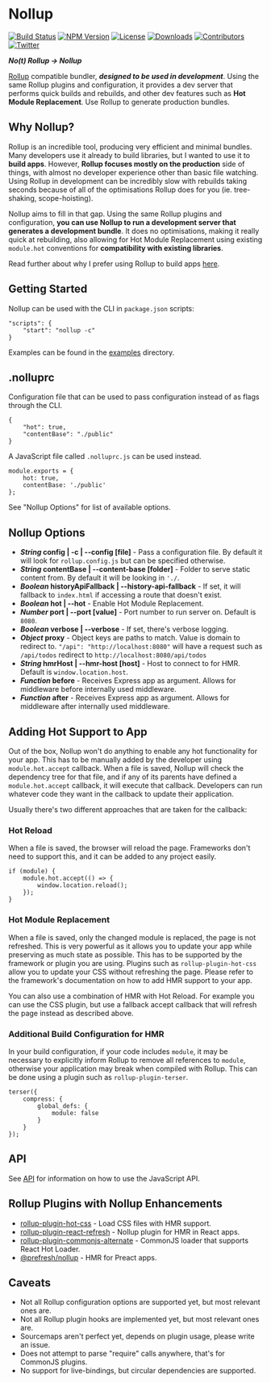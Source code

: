 # Nollup

[![Build Status](https://travis-ci.com/PepsRyuu/nollup.svg?branch=master)](https://travis-ci.com/PepsRyuu/nollup)
[![NPM Version](https://img.shields.io/npm/v/nollup.svg)](https://www.npmjs.com/package/nollup)
[![License](https://badgen.net/github/license/pepsryuu/nollup)](./LICENSE)
[![Downloads](https://img.shields.io/npm/dm/nollup)](https://www.npmjs.com/package/nollup)
[![Contributors](https://img.shields.io/github/contributors/PepsRyuu/nollup)](https://github.com/PepsRyuu/nollup/graphs/contributors)
[![Twitter](https://img.shields.io/twitter/follow/PepsRyuu?style=social)](https://twitter.com/PepsRyuu)

***No(t) Rollup → Nollup***

[Rollup](https://rollupjs.org/guide/en) compatible bundler, ***designed to be used in development***. Using the same Rollup plugins and configuration, it provides a dev server that performs quick builds and rebuilds, and other dev features such as **Hot Module Replacement**. Use Rollup to generate production bundles.

## Why Nollup?

Rollup is an incredible tool, producing very efficient and minimal bundles. Many developers use it already to build libraries, but I wanted to use it to **build apps**. However, **Rollup focuses mostly on the production** side of things, with almost no developer experience other than basic file watching. Using Rollup in development can be incredibly slow with rebuilds taking seconds because of all of the optimisations Rollup does for you (ie. tree-shaking, scope-hoisting).

Nollup aims to fill in that gap. Using the same Rollup plugins and configuration, **you can use Nollup to run a development server that generates a development bundle**. It does no optimisations, making it really quick at rebuilding, also allowing for Hot Module Replacement using existing ```module.hot``` conventions for **compatibility with existing libraries**.

Read further about why I prefer using Rollup to build apps [here](https://medium.com/@PepsRyuu/why-i-use-rollup-and-not-webpack-e3ab163f4fd3).

## Getting Started

Nollup can be used with the CLI in ```package.json``` scripts:

```
"scripts": {
    "start": "nollup -c"
}
```

Examples can be found in the [examples](./examples) directory.

## .nolluprc

Configuration file that can be used to pass configuration instead of as flags through the CLI. 

```
{
    "hot": true,
    "contentBase": "./public"
}
```

A JavaScript file called ```.nolluprc.js``` can be used instead.

```
module.exports = {
    hot: true,
    contentBase: './public'
};
```

See "Nollup Options" for list of available options.

## Nollup Options

* ***String* config | -c | --config [file]** - Pass a configuration file. By default it will look for ```rollup.config.js``` but can be specified otherwise.
* ***String* contentBase | --content-base [folder]** - Folder to serve static content from. By default it will be looking in ```'./```.
* ***Boolean* historyApiFallback | --history-api-fallback** - If set, it will fallback to ```index.html``` if accessing a route that doesn't exist.
* ***Boolean* hot | --hot** - Enable Hot Module Replacement.
* ***Number* port | --port [value]** - Port number to run server on. Default is ```8080```.
* ***Boolean* verbose | --verbose** - If set, there's verbose logging.
* ***Object* proxy** - Object keys are paths to match. Value is domain to redirect to. ```"/api": "http://localhost:8080"``` will have a request such as ```/api/todos``` redirect to ```http://localhost:8080/api/todos``` 
* ***String* hmrHost | --hmr-host [host]** - Host to connect to for HMR. Default is ```window.location.host```.
* ***Function* before** - Receives Express app as argument. Allows for middleware before internally used middleware.
* ***Function* after** - Receives Express app as argument. Allows for middleware after internally used middleware.

## Adding Hot Support to App

Out of the box, Nollup won't do anything to enable any hot functionality for your app.
This has to be manually added by the developer using ```module.hot.accept``` callback.
When a file is saved, Nollup will check the dependency tree for that file, and if any of its parents have defined a ```module.hot.accept``` callback, it will execute that callback. Developers can run whatever code they want in the callback to update their application.

Usually there's two different approaches that are taken for the callback: 

### Hot Reload

When a file is saved, the browser will reload the page. Frameworks don't need to support this, and it can be added to any project easily.

```
if (module) {
    module.hot.accept(() => {
        window.location.reload();
    });
}
```

### Hot Module Replacement

When a file is saved, only the changed module is replaced, the page is not refreshed. This is very powerful as it allows you to update your app while preserving as much state as possible. This has to be supported by the framework or plugin you are using. Plugins such as ```rollup-plugin-hot-css``` allow you to update your CSS without refreshing the page. Please refer to the framework's documentation on how to add HMR support to your app.

You can also use a combination of HMR with Hot Reload. For example you can use the CSS plugin, but use a fallback accept callback that will refresh the page instead as described above.

### Additional Build Configuration for HMR

In your build configuration, if your code includes ```module```, it may be necessary to explicitly inform Rollup to remove all references to ```module```, otherwise your application may break when compiled with Rollup. This can be done using a plugin such as ```rollup-plugin-terser```.

```
terser({
    compress: {
        global_defs: {
            module: false
        }
    }
});
```

## API

See [API](API.md) for information on how to use the JavaScript API.

## Rollup Plugins with Nollup Enhancements

* [rollup-plugin-hot-css](https://github.com/PepsRyuu/rollup-plugin-hot-css) - Load CSS files with HMR support.
* [rollup-plugin-react-refresh](https://github.com/PepsRyuu/rollup-plugin-react-refresh) - Nollup plugin for HMR in React apps.
* [rollup-plugin-commonjs-alternate](https://github.com/PepsRyuu/rollup-plugin-commonjs-alternate) - CommonJS loader that supports React Hot Loader.
* [@prefresh/nollup](https://github.com/JoviDeCroock/prefresh) - HMR for Preact apps.

## Caveats

* Not all Rollup configuration options are supported yet, but most relevant ones are.
* Not all Rollup plugin hooks are implemented yet, but most relevant ones are.
* Sourcemaps aren't perfect yet, depends on plugin usage, please write an issue.
* Does not attempt to parse "require" calls anywhere, that's for CommonJS plugins.
* No support for live-bindings, but circular dependencies are supported.